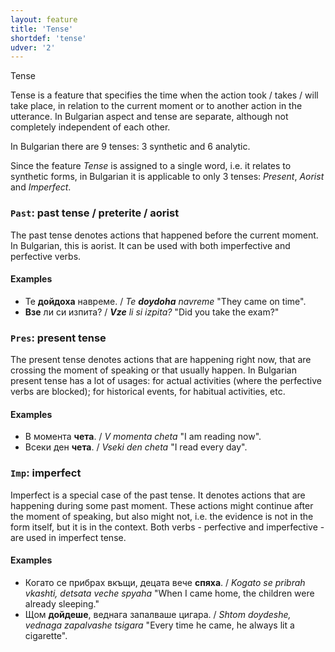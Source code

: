 ```yaml
---
layout: feature
title: 'Tense'
shortdef: 'tense'
udver: '2'
---
```


Tense

Tense is a feature that specifies the time when the action took /
takes / will take place, in relation to the current moment or to
another action in the utterance.
In Bulgarian aspect and tense are separate, although not completely independent of each other.

In Bulgarian there are 9 tenses: 3 synthetic and 6 analytic.

Since the feature _Tense_ is assigned to a single word, i.e. it relates to
synthetic forms, in Bulgarian it is applicable to only 3 tenses: _Present_, _Aorist_ and _Imperfect_.

### <a name="Past">`Past`</a>: past tense / preterite / aorist

The past tense denotes actions that happened before the current
moment. In Bulgarian, this is aorist. It can be used with both imperfective and perfective verbs.

#### Examples

- Те <b>дойдоха</b> навреме. / _Te <b>doydoha</b> navreme_ "They came on time".
- <b>Взе</b> ли си изпита? / _<b>Vze</b> li si izpita?_ "Did you take the exam?"

### <a name="Pres">`Pres`</a>: present tense

The present tense denotes actions that are happening right now, that are crossing the moment of speaking or that
usually happen. In Bulgarian present tense has a lot of usages: for actual activities (where the perfective verbs are blocked);
for historical events, for habitual activities, etc.

#### Examples

- В момента <b>чета</b>. / _V momenta cheta_ "I am reading now".
- Всеки ден <b>чета</b>. / _Vseki den cheta_ "I read every day".

### <a name="Imp">`Imp`</a>: imperfect

Imperfect is a special case of the past tense. It denotes actions that are happening during
some past moment. These actions might continue after the moment of speaking, but also might not, i.e.
the evidence is not in the form itself, but it is in the context.
Both verbs - perfective and imperfective - are used in imperfect tense.

#### Examples

- Когато се прибрах вкъщи, децата вече <b>спяха</b>. / _Kogato se pribrah vkashti, detsata veche spyaha_ "When I came home, the children were already sleeping."
- Щом <b>дойдеше</b>, веднага запалваше цигара. / _Shtom doydeshe, vednaga zapalvashe tsigara_ "Every time he came, he always lit a cigarette".
<!-- Interlanguage links updated Po lis 14 15:34:58 CET 2022 -->
